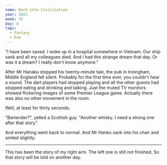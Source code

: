 ```yaml
---
name: Back into Civilisation
year: 2022
week: 35
day: 4
tags:
  - Fantasy
  - Pub
---
```


"I have been saved. I woke up in a hospital somewhere in Vietnam. Our ship sank
and all my colleagues died. And I had this strange dream that day. Or was it a
dream? I really don't know anymore."

After Mr Hanaku stopped his twenty-minute tale, the pub in Inningham, Middle
England fell silent. Probably for the first time ever, you couldn't hear a
sound. The dart players had stopped playing and all the other guests had stopped
eating and drinking and talking. Just the muted TV monitors showed flickering
images of some Premier League game. Actually there was also no other movement in
the room.

Well, at least for thirty seconds.

"Bartender?", yelled a Scottish guy. "Another whisky. I need a strong one after
that story".

And everything went back to normal. And Mr Hanko sank into his chair and smiled
slightly.

---

This has been the story of my right arm. The left one is still not finished. So
that story will be told on another day.

